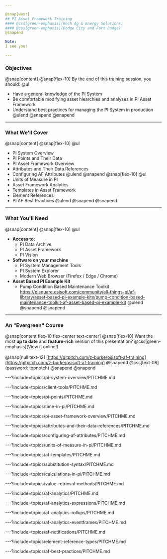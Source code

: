 ```yaml
---

@snap[west]
## PI Asset Framework Training
#### @css[green-emphasis](Koch Ag & Energy Solutions)
#### @css[green-emphasis](Dodge City and Fort Dodge)
@snapend

Note: 
I see you!

---
```


### Objectives
@snap[content]
@snap[flex-10]
By the end of this training session, you should:
@ul[](false)
- Have a general knowledge of the PI System 
- Be comfortable modifying asset hiearchies and analyses in PI Asset Framework
- Understand best practices for managing the PI System in production
@ulend
@snapend
@snapend
---

### What We'll Cover

@snap[content]
@snap[flex-10]
@ul[](false)
- PI System Overview
- PI Points and Their Data
- PI Asset Framework Overview
- Attributes and Their Data References
- Configuring AF Attributes
@ulend
@snapend
@snap[flex-10]
@ul[](false)
- Units of Measure in PI
- Asset Framework Analytics
- Templates in Asset Framework
- Element References
- PI AF Best Practices
@ulend
@snapend
@snapend

---

### What You'll Need
@snap[content]
@snap[flex-10]
@ul[](false)
- **Access to:**
    - PI Data Archive
    - PI Asset Framework
    - PI Vision
- **Software on your machine**
    - PI System Management Tools
    - PI System Explorer
    - Modern Web Browser (Firefox / Edge / Chrome)
- **Asset Based PI Example Kit**
    - Pump Condition Based Maintenance Toolkit<br>https://pisquare.osisoft.com/community/all-things-pi/af-library/asset-based-pi-example-kits/pump-condition-based-maintenance-toolkit-af-asset-based-pi-example-kit 
@ulend
@snapend
@snapend

---

### An "Evergreen" Course
@snap[content flex-10 flex-center text-center]
@snap[flex-10]
Want the most **up to date** and **feature-rich** version of this presentation? @css[green-emphasis](View it online!)
<br><br>
@snap[null text-12]
[https://gitpitch.com/z-burke/osisoft-af-training](https://gitpitch.com/z-burke/osisoft-af-training)
@snapend
@css[text-08](password: topnotch)
@snapend
@snapend

---?include=topics/pi-system-overview/PITCHME.md

---?include=topics/client-tools/PITCHME.md

---?include=topics/pi-points/PITCHME.md

---?include=topics/time-in-pi/PITCHME.md

---?include=topics/pi-asset-framework-overview/PITCHME.md

---?include=topics/attributes-and-their-data-references/PITCHME.md

---?include=topics/configuring-af-attributes/PITCHME.md

---?include=topics/units-of-measure-in-pi/PITCHME.md

---?include=topics/af-templates/PITCHME.md

---?include=topics/substitution-syntax/PITCHME.md

---?include=topics/calculations-in-pi/PITCHME.md

---?include=topics/value-retrieval-methods/PITCHME.md

---?include=topics/af-analytics/PITCHME.md

---?include=topics/af-analytics-expressions/PITCHME.md

---?include=topics/af-analytics-rollups/PITCHME.md

---?include=topics/af-analytics-eventframes/PITCHME.md

---?include=topics/af-notifications/PITCHME.md

---?include=topics/element-reference-types/PITCHME.md


---?include=topics/af-best-practices/PITCHME.md

